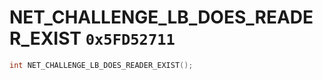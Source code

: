 # NET_CHALLENGE_LB_DOES_READER_EXIST `0x5FD52711`

```cpp
int NET_CHALLENGE_LB_DOES_READER_EXIST();
```